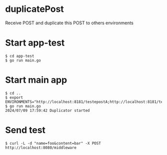 # duplicatePost
Receive POST and duplicate this POST to others environments

# Start app-test
    $ cd app-test
    $ go run main.go

# Start main app
    $ cd ..
    $ export ENVIRONMENTS="http://localhost:8181/testepostA;http://localhost:8181/testepostB"
    $ go run main.go
    2024/07/09 17:59:42 Duplicator started

# Send test
    $ curl -L -d "name=foo&content=bar" -X POST http://localhost:8080/middleware
